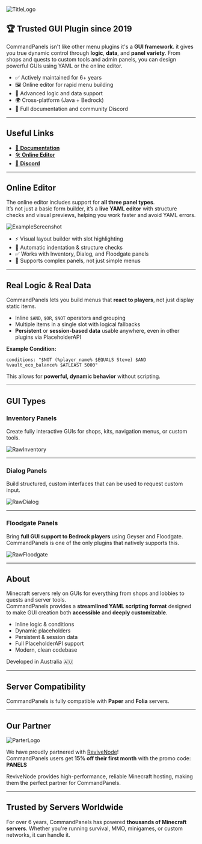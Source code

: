 ![TitleLogo](https://commandpanels.net/resource_images/main_logo.png)

## 🏆 Trusted GUI Plugin since 2019

CommandPanels isn't like other menu plugins it's a **GUI framework**. it gives you true dynamic control through **logic**, **data**, and **panel variety**.
From shops and quests to custom tools and admin panels, you can design powerful GUIs using YAML or the online editor.

- ✅ Actively maintained for 6+ years
- 🖼️ Online editor for rapid menu building
- 🧠 Advanced logic and data support
- 🌍 Cross-platform (Java + Bedrock)
- 📘 Full documentation and community Discord

---

## Useful Links

- [📘 **Documentation**](https://docs.commandpanels.net)
- [🛠️ **Online Editor**](https://commandpanels.net/editor)
- [💬 **Discord**](https://discord.gg/WFQMTZxa53)

---

## Online Editor

The online editor includes support for **all three panel types**.  
It’s not just a basic form builder, it’s a **live YAML editor** with structure checks and visual previews, helping you work faster and avoid YAML errors.

![ExampleScreenshot](https://commandpanels.net/resource_images/example_editor.png)

- ⚡ Visual layout builder with slot highlighting
- 🧹 Automatic indentation & structure checks
- ✅ Works with Inventory, Dialog, and Floodgate panels
- 🧠 Supports complex panels, not just simple menus

---

## Real Logic & Real Data

CommandPanels lets you build menus that **react to players**, not just display static items.

- Inline `$AND`, `$OR`, `$NOT` operators and grouping
- Multiple items in a single slot with logical fallbacks
- **Persistent** or **session-based data** usable anywhere, even in other plugins via PlaceholderAPI

**Example Condition:**
~~~
conditions: "$NOT (%player_name% $EQUALS Steve) $AND %vault_eco_balance% $ATLEAST 5000"
~~~

This allows for **powerful, dynamic behavior** without scripting.

---

## GUI Types

### Inventory Panels
Create fully interactive GUIs for shops, kits, navigation menus, or custom tools.

![RawInventory](https://commandpanels.net/resource_images/raw_inventory.webp)

---

### Dialog Panels
Build structured, custom interfaces that can be used to request custom input.

![RawDialog](https://commandpanels.net/resource_images/raw_dialog.webp)

---

### Floodgate Panels
Bring **full GUI support to Bedrock players** using Geyser and Floodgate.
CommandPanels is one of the only plugins that natively supports this.

![RawFloodgate](https://commandpanels.net/resource_images/raw_floodgate.webp)

---

## About

Minecraft servers rely on GUIs for everything from shops and lobbies to quests and server tools.  
CommandPanels provides a **streamlined YAML scripting format** designed to make GUI creation both **accessible** and **deeply customizable**.

- Inline logic & conditions
- Dynamic placeholders
- Persistent & session data
- Full PlaceholderAPI support
- Modern, clean codebase

Developed in Australia 🇦🇺

---

## Server Compatibility

CommandPanels is fully compatible with **Paper** and **Folia** servers.

---

## Our Partner

![ParterLogo](https://commandpanels.net/resource_images/partner_logo.png)

We have proudly partnered with [ReviveNode](http://billing.revivenode.com/aff.php?aff=379)!  
CommandPanels users get **15% off their first month** with the promo code: **PANELS**

ReviveNode provides high-performance, reliable Minecraft hosting, making them the perfect partner for CommandPanels.

---

## Trusted by Servers Worldwide

For over 6 years, CommandPanels has powered **thousands of Minecraft servers**.
Whether you're running survival, MMO, minigames, or custom networks, it can handle it.